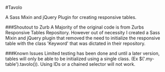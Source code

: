 #Tavolo

A Sass Mixin and jQuery Plugin for creating responsive tables.

###Shoutout to Zurb
A Majority of the original code is from Zurbs Responsive Tables Repository. However out of necessity I created a Sass Mixin and jQuery plugin that removed the need to initialize the responsive table with the class 'Keyword' that was dictated in their repository. 

###Known Issues
Limited testing has been done and until a later version, tables will only be able to be initialized using a single class. (Ex $('.my-table').tavolo()). Using IDs or a chained selector will not work.
